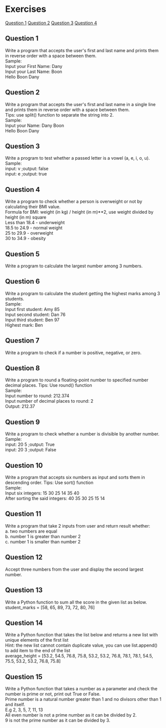 # Exercises

[Question 1](#question-1)
[Question 2](#question-2)
[Question 3](#question-3)
[Question 4](#question-4)

## Question 1
Write a program that accepts the user's first and last name and prints them in reverse order with a space between them.
<br>Sample:
<br>Input your First Name: Dany                                       
Input your Last Name: Boon                                        
Hello Boon Dany

## Question 2
Write a program that accepts the user's first and last name in a single line and prints them in reverse order with a space between them.
<br>Tips: use split() function to separate the string into 2.
<br>Sample:
<br>Input your Name: Dany Boon                                       
Hello Boon Dany

## Question 3
Write a program to test whether a passed letter is a vowel (a, e, i, o, u).
<br>Sample:
<br>input: v  ;output: false
<br>input: e  ;output: true

## Question 4
Write a program to check whether a person is overweight or not by calculating their BMI value.
<br>Formula for BMI: weight (in kg) / height (in m)**2, use weight divided by height (in m) square
<br>Less than 18.4 - underweight
<br>18.5 to 24.9 - normal weight
<br>25 to 29.9 - overweight
<br>30 to 34.9 - obesity

## Question 5
Write a program to calculate the largest number among 3 numbers.

## Question 6
Write a program to calculate the student getting the highest marks among 3 students.
<br>Sample:
<br>Input first student: Amy 85
<br>Input second student: Dan 76
<br>Input third student: Ben 97
<br>Highest mark: Ben

## Question 7
Write a program to check if a number is positive, negative, or zero.

## Question 8
Write a program to round a floating-point number to specified number decimal places. Tips: Use round() function
<br>Sample:
<br>Input number to round: 212.374
<br>Input number of decimal places to round: 2
<br>Output: 212.37

## Question 9
Write a program to check whether a number is divisible by another number.
<br>Sample:
<br>input: 20 5  ;output: True
<br>input: 20 3  ;output: False

## Question 10
Write a program that accepts six numbers as input and sorts them in descending order. Tips: Use sort() function
<br>Sample:
<br>Input six integers: 15 30 25 14 35 40
<br>After sorting the said integers: 40 35 30 25 15 14

## Question 11
Write a program that take 2 inputs from user and return result whether:
<br>a. two numbers are equal
<br>b. number 1 is greater than number 2
<br>c. number 1 is smaller than number 2

## Question 12
Accept three numbers from the user and display the second largest number.

## Question 13
Write a Python function to sum all the score in the given list as below.
<br>student_marks = [58, 65, 89, 73, 72, 80, 76]

## Question 14
Write a Python function that takes the list below and returns a new list with unique elements of the first list
<br>Hint: the new list cannot contain duplicate value, you can use list.append() to add item to the end of the list
<br>average_height = [53.2, 54.5, 76.8, 75.8, 53.2, 53.2, 76.8, 78.1, 78.1, 54.5, 75.5, 53.2, 53.2, 76.8, 75.8]

## Question 15
Write a Python function that takes a number as a parameter and check the number is prime or not, print out True or False.
<br>Prime number is a natural number greater than 1 and no divisors other than 1 and itself.
<br>E.g 2, 3, 5, 7, 11, 13
<br>All even number is not a prime number as it can be divided by 2.
<br>9 is not the prime number as it can be divided by 3.



